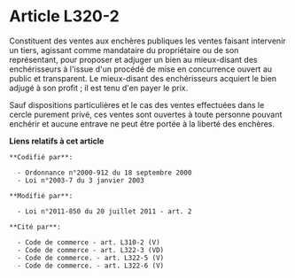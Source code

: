 # Article L320-2

Constituent des ventes aux enchères publiques les ventes faisant intervenir un tiers, agissant comme mandataire du
propriétaire ou de son représentant, pour proposer et adjuger un bien au mieux-disant des enchérisseurs à l'issue d'un
procédé de mise en concurrence ouvert au public et transparent. Le mieux-disant des enchérisseurs acquiert le bien adjugé à
son profit ; il est tenu d'en payer le prix.

Sauf dispositions particulières et le cas des ventes effectuées dans le cercle purement privé, ces ventes sont ouvertes à
toute personne pouvant enchérir et aucune entrave ne peut être portée à la liberté des enchères.

**Liens relatifs à cet article**

	**Codifié par**:

	  - Ordonnance n°2000-912 du 18 septembre 2000
	  - Loi n°2003-7 du 3 janvier 2003

	**Modifié par**:

	  - Loi n°2011-850 du 20 juillet 2011 - art. 2

	**Cité par**:

	  - Code de commerce - art. L310-2 (V)
	  - Code de commerce - art. L322-3 (VD)
	  - Code de commerce. - art. L322-5 (V)
	  - Code de commerce. - art. L322-6 (V)
